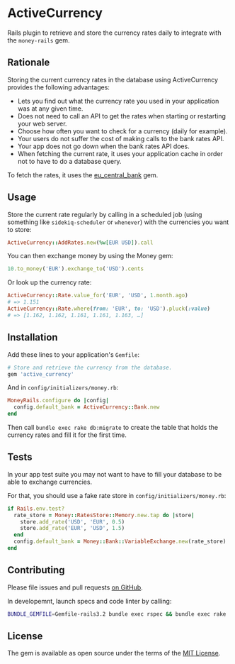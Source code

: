 # ActiveCurrency

Rails plugin to retrieve and store the currency rates daily to integrate
with the `money-rails` gem.

## Rationale

Storing the current currency rates in the database using ActiveCurrency
provides the following advantages:

- Lets you find out what the currency rate you used in your application was
  at any given time.
- Does not need to call an API to get the rates when starting or restarting
  your web server.
- Choose how often you want to check for a currency (daily for example).
- Your users do not suffer the cost of making calls to the bank rates API.
- Your app does not go down when the bank rates API does.
- When fetching the current rate, it uses your application cache in order not
  to have to do a database query.

To fetch the rates, it uses the [eu_central_bank] gem.

## Usage

Store the current rate regularly by calling in a scheduled job (using something
like `sidekiq-scheduler` or `whenever`) with the currencies you want to store:

```rb
ActiveCurrency::AddRates.new(%w[EUR USD]).call
```

You can then exchange money by using the Money gem:

```rb
10.to_money('EUR').exchange_to('USD').cents
```

Or look up the currency rate:

```rb
ActiveCurrency::Rate.value_for('EUR', 'USD', 1.month.ago)
# => 1.151
ActiveCurrency::Rate.where(from: 'EUR', to: 'USD').pluck(:value)
# => [1.162, 1.162, 1.161, 1.161, 1.163, …]
```

## Installation

Add these lines to your application's `Gemfile`:

```rb
# Store and retrieve the currency from the database.
gem 'active_currency'
```

And in `config/initializers/money.rb`:

```rb
MoneyRails.configure do |config|
  config.default_bank = ActiveCurrency::Bank.new
end
```

Then call `bundle exec rake db:migrate` to create the table that holds
the currency rates and fill it for the first time.

## Tests

In your app test suite you may not want to have to fill your database to be
able to exchange currencies.

For that, you should use a fake rate store in `config/initializers/money.rb`:

```rb
if Rails.env.test?
  rate_store = Money::RatesStore::Memory.new.tap do |store|
    store.add_rate('USD', 'EUR', 0.5)
    store.add_rate('EUR', 'USD', 1.5)
  end
  config.default_bank = Money::Bank::VariableExchange.new(rate_store)
end
```

## Contributing

Please file issues and pull requests
[on GitHub](https://github.com/sunny/active_currency).

In developemnt, launch specs and code linter by calling:

```sh
BUNDLE_GEMFILE=Gemfile-rails3.2 bundle exec rspec && bundle exec rake
```

## License

The gem is available as open source under the terms of the
[MIT License](http://opensource.org/licenses/MIT).

[eu_central_bank]: https://github.com/RubyMoney/eu_central_bank
